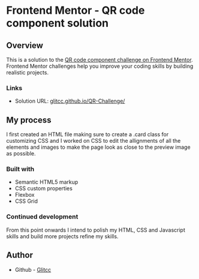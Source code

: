 # Frontend Mentor - QR code component solution

## Overview

This is a solution to the [QR code component challenge on Frontend Mentor](https://www.frontendmentor.io/challenges/qr-code-component-iux_sIO_H). Frontend Mentor challenges help you improve your coding skills by building realistic projects.

### Links

- Solution URL: [glitcc.github.io/QR-Challenge/](https://glitcc.github.io/QR-Challenge/)

## My process

I first created an HTML file making sure to create a .card class for customizing CSS and I worked on CSS to edit the allignments of all the elements and images to make the page look as close to the preview image as possible.

### Built with

- Semantic HTML5 markup
- CSS custom properties
- Flexbox
- CSS Grid

### Continued development

From this point onwards I intend to polish my HTML, CSS and Javascript skills and build more projects refine my skills.

## Author

- Github - [Glitcc](https://github.com/GLitcc)
